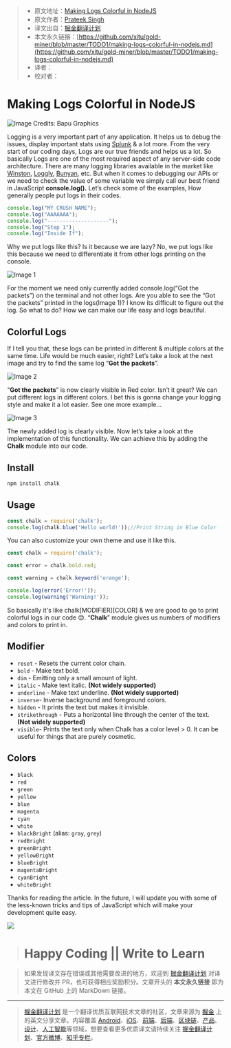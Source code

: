 > * 原文地址：[Making Logs Colorful in NodeJS](https://medium.com/front-end-weekly/making-logs-colorful-in-nodejs-b26b6cf9f0bf)
> * 原文作者：[Prateek Singh](https://medium.com/@prateeksingh_31398)
> * 译文出自：[掘金翻译计划](https://github.com/xitu/gold-miner)
> * 本文永久链接：[https://github.com/xitu/gold-miner/blob/master/TODO1/making-logs-colorful-in-nodejs.md](https://github.com/xitu/gold-miner/blob/master/TODO1/making-logs-colorful-in-nodejs.md)
> * 译者：
> * 校对者：

# Making Logs Colorful in NodeJS

![Image Credits: [Bapu Graphics](https://www.google.com/url?sa=i&url=https%3A%2F%2Fwww.bapugraphics.com%2Fmultimediacoursetips%2F7-nodejs-tips-and-also-tricks-for-javascript-developers%2F&psig=AOvVaw3ZA2cfk0Y7Q-TxrYBfFgd0&ust=1580829786882000&source=images&cd=vfe&ved=0CAMQjB1qFwoTCMiwnIfYtecCFQAAAAAdAAAAABAD)](https://cdn-images-1.medium.com/max/2000/1*fVkQKafnrC3U6YL7yynPag.jpeg)

Logging is a very important part of any application. It helps us to debug the issues, display important stats using [Splunk](https://en.wikipedia.org/wiki/Splunk) & a lot more. From the very start of our coding days, Logs are our true friends and helps us a lot. So basically Logs are one of the most required aspect of any server-side code architecture. There are many logging libraries available in the market like [Winston](https://github.com/winstonjs/winston), [Loggly](https://www.loggly.com/docs/api-overview/), [Bunyan](https://github.com/trentm/node-bunyan), etc. But when it comes to debugging our APIs or we need to check the value of some variable we simply call our best friend in JavaScript **console.log().** Let’s check some of the examples, How generally people put logs in their codes.

```js
console.log("MY CRUSH NAME");
console.log("AAAAAAA");
console.log("--------------------");
console.log("Step 1");
console.log("Inside If");
```

Why we put logs like this? Is it because we are lazy? No, we put logs like this because we need to differentiate it from other logs printing on the console.

![Image 1](https://cdn-images-1.medium.com/max/2730/1*UdH0W6yGIk3z3ptPrO5nog.png)

For the moment we need only currently added console.log(“Got the packets”) on the terminal and not other logs. Are you able to see the “Got the packets” printed in the logs(Image 1)? I know its difficult to figure out the log. So what to do? How we can make our life easy and logs beautiful.

## Colorful Logs

If I tell you that, these logs can be printed in different & multiple colors at the same time. Life would be much easier, right? Let’s take a look at the next image and try to find the same log “**Got the packets**”.

![Image 2](https://cdn-images-1.medium.com/max/2732/1*yPiqGs3XlYqywqZ0AdoTAg.png)

“**Got the packets**” is now clearly visible in Red color. Isn’t it great? We can put different logs in different colors. I bet this is gonna change your logging style and make it a lot easier. See one more example…

![Image 3](https://cdn-images-1.medium.com/max/2732/1*puJJ71wiSgqCv_h_L4qREg.png)

The newly added log is clearly visible. Now let’s take a look at the implementation of this functionality. We can achieve this by adding the **Chalk** module into our code.

## Install

```bash
npm install chalk
```

## Usage

```js
const chalk = require('chalk');
console.log(chalk.blue('Hello world!'));//Print String in Blue Color
```

You can also customize your own theme and use it like this.

```js
const chalk = require('chalk');

const error = chalk.bold.red;

const warning = chalk.keyword('orange');

console.log(error('Error!'));
console.log(warning('Warning!'));
```

So basically it's like chalk[MODIFIER][COLOR] & we are good to go to print colorful logs in our code 😊. “**Chalk**” module gives us numbers of modifiers and colors to print in.

## Modifier

* `reset` - Resets the current color chain.
* `bold` - Make text bold.
* `dim` - Emitting only a small amount of light.
* `italic` - Make text italic. **(Not widely supported)**
* `underline` - Make text underline. **(Not widely supported)**
* `inverse`- Inverse background and foreground colors.
* `hidden` - It prints the text but makes it invisible.
* `strikethrough` - Puts a horizontal line through the center of the text. **(Not widely supported)**
* `visible`- Prints the text only when Chalk has a color level > 0. It can be useful for things that are purely cosmetic.

## Colors

* `black`
* `red`
* `green`
* `yellow`
* `blue`
* `magenta`
* `cyan`
* `white`
* `blackBright` (alias: `gray`, `grey`)
* `redBright`
* `greenBright`
* `yellowBright`
* `blueBright`
* `magentaBright`
* `cyanBright`
* `whiteBright`

Thanks for reading the article. In the future, I will update you with some of the less-known tricks and tips of JavaScript which will make your development quite easy.

![](https://cdn-images-1.medium.com/max/2000/1*puO9QPsENQ5ww1QKNuf6tw.gif)

> # **Happy Coding || Write to Learn**

> 如果发现译文存在错误或其他需要改进的地方，欢迎到 [掘金翻译计划](https://github.com/xitu/gold-miner) 对译文进行修改并 PR，也可获得相应奖励积分。文章开头的 **本文永久链接** 即为本文在 GitHub 上的 MarkDown 链接。

---

> [掘金翻译计划](https://github.com/xitu/gold-miner) 是一个翻译优质互联网技术文章的社区，文章来源为 [掘金](https://juejin.im) 上的英文分享文章。内容覆盖 [Android](https://github.com/xitu/gold-miner#android)、[iOS](https://github.com/xitu/gold-miner#ios)、[前端](https://github.com/xitu/gold-miner#前端)、[后端](https://github.com/xitu/gold-miner#后端)、[区块链](https://github.com/xitu/gold-miner#区块链)、[产品](https://github.com/xitu/gold-miner#产品)、[设计](https://github.com/xitu/gold-miner#设计)、[人工智能](https://github.com/xitu/gold-miner#人工智能)等领域，想要查看更多优质译文请持续关注 [掘金翻译计划](https://github.com/xitu/gold-miner)、[官方微博](http://weibo.com/juejinfanyi)、[知乎专栏](https://zhuanlan.zhihu.com/juejinfanyi)。
